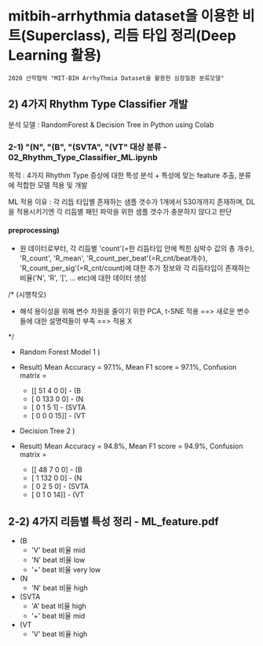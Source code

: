# mitbih-arrhythmia dataset을 이용한 비트(Superclass), 리듬 타입 정리(Deep Learning 활용)


	2020 산학협력 "MIT-BIH ArrhyThmia Dataset을 활용한 심장질환 분류모델"

## 2) 4가지 Rhythm Type Classifier 개발

분석 모델 : RandomForest & Decision Tree in Python using Colab

### 2-1) "(N", "(B", "(SVTA", "(VT" 대상 분류 - 02_Rhythm_Type_Classifier_ML.ipynb

목적 :  4가지 Rhythm Type 증상에 대한 특성 분석 + 특성에 맞는 feature 추출, 분류에 적합한 모델 적용 및 개발

ML 적용 이유 : 각 리듭 타입별 존재하는 샘플 갯수가 1개에서 530개까지 존재하며, DL을 적용시키기엔 각 리듬별 패턴 파악을 위한 샘플 갯수가 충분하지 않다고 판단

#### preprocessing)

* 원 데이터로부터, 각 리듬별 'count'(=한 리듬타입 안에 찍힌 심박수 값의 총 개수), 'R_count', 'R_mean', 'R_count_per_beat'(=R_cnt/beat개수), 'R_count_per_sig'(=R_cnt/count)에 대한 추가 정보와 각 리듬타입이 존재하는 비율('N', 'R', '[', ... etc)에 대한 데이터 생성

/* (시행착오)

* 해석 용이성을 위해 변수 차원을 줄이기 위한 PCA, t-SNE 적용 ==> 새로운 변수들에 대한 설명력들이 부족 ==> 적용 X

*/

* Random Forest Model 1 )


* Result) Mean Accuracy = 97.1%, Mean F1 score = 97.1%, 
	Confusion matrix = 
	- [[ 51   4   0   0]  - (B
	-  [  0 133   0   0]  - (N
	-  [  0   1   5   1]  - (SVTA
	-  [  0   0   0  15]] - (VT



* Decision Tree 2 )


* Result) Mean Accuracy = 94.8%, Mean F1 score = 94.9%, 
	Confusion matrix = 
	- [[ 48   7   0   0]  - (B
	-  [  1 132   0   0]  - (N
	-  [  0   2   5   0]  - (SVTA
	-  [  0   1   0  14]] - (VT
 
 
 
 
## 2-2) 4가지 리듬별 특성 정리 - ML_feature.pdf

* (B
	- 'V' beat 비율 mid
	- 'N' beat 비율 low
	- '+' beat 비율 very low
* (N
	- 'N' beat 비율 high
* (SVTA
	- 'A' beat 비율 high
	- '+' beat 비율 mid
* (VT
	- 'V' beat 비율 high


